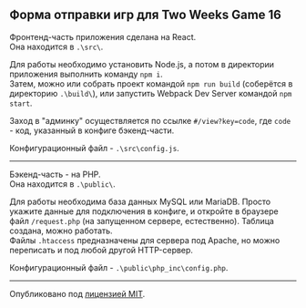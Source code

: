 ## Форма отправки игр для Two Weeks Game 16

Фронтенд-часть приложения сделана на React.  
Она находится в `.\src\`.

Для работы необходимо установить Node.js, а потом в директории приложения выполнить команду `npm i`.  
Затем, можно или собрать проект командой `npm run build` (соберётся в директорию `.\build\`), или запустить Webpack Dev Server командой `npm start`.

Заход в "админку" осуществляется по ссылке `#/view?key=code`, где `code` - код, указанный в конфиге бэкенд-части.

Конфигурационный файл - `.\src\config.js`.

---

Бэкенд-часть - на PHP.  
Она находится в `.\public\`.

Для работы необходима база данных MySQL или MariaDB. Просто укажите данные для подключения в конфиге, и откройте в браузере файл `/request.php` (на запущенном сервере, естественно). Таблица создана, можно работать.  
Файлы `.htaccess` предназначены для сервера под Apache, но можно переписать и под любой другой HTTP-сервер.

Конфигурационный файл - `.\public\php_inc\config.php`.

---

Опубликовано под [лицензией MIT](LICENSE).
